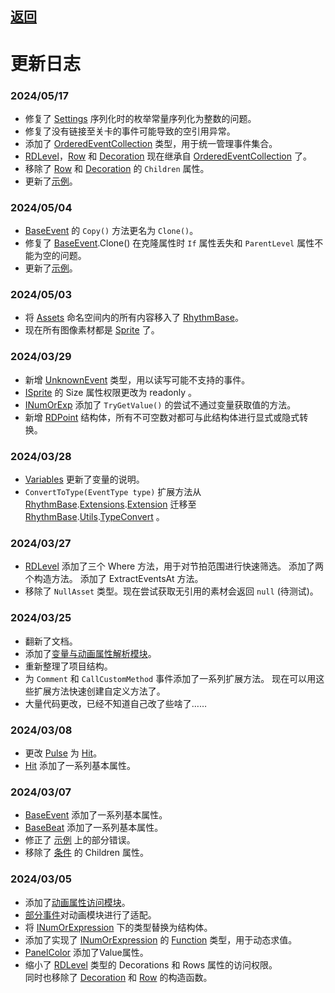 ## [返回](../RadiationTherapy.md)
# 更新日志

### 2024/05/17

- 修复了 [Settings](/class/Settings.md) 序列化时的枚举常量序列化为整数的问题。
- 修复了没有链接至关卡的事件可能导致的空引用异常。
- 添加了 [OrderedEventCollection](/class/OrderedEventCollection.md) 类型，用于统一管理事件集合。
- [RDLevel](/class/RDLevel.md)，[Row](/class/Row.md) 和 [Decoration](/class/Decoration.md) 现在继承自 [OrderedEventCollection](/class/OrderedEventCollection.md) 了。
- 移除了 [Row](/class/Row.md) 和 [Decoration](/class/Decoration.md) 的 `Children` 属性。
- 更新了[示例](/examples.md)。

### 2024/05/04

- [BaseEvent](/class/BaseEvent.md) 的 `Copy()` 方法更名为 `Clone()`。
- 修复了 [BaseEvent](/class/BaseEvent.md).Clone() 在克隆属性时 `If` 属性丢失和 `ParentLevel` 属性不能为空的问题。
- 更新了[示例](/examples.md)。

### 2024/05/03

- 将 [Assets](/namespace/Assets.md) 命名空间内的所有内容移入了 [RhythmBase](/assembly/RhythmBase.md)。
- 现在所有图像素材都是 [Sprite](/class/Sprite.md) 了。

### 2024/03/29

- 新增 [UnknownEvent](/class/UnknownEvent.md) 类型，用以读写可能不支持的事件。
- [ISprite](/interface/ISprite.md) 的 Size 属性权限更改为 readonly 。
- [INumOrExp](/interface/INumOrExp.md) 添加了 `TryGetValue()` 的尝试不通过变量获取值的方法。
- 新增 [RDPoint](../class/RDPoint.md) 结构体，所有不可空数对都可与此结构体进行显式或隐式转换。

### 2024/03/28

- [Variables](/class/Variables.md) 更新了变量的说明。
- `ConvertToType(EventType type)` 扩展方法从 [RhythmBase](/namespaces.md).[Extensions](/namespace/Extensions.md).[Extension](/module/RhythmBase.Extension.md) 迁移至 [RhythmBase](/namespaces.md).[Utils](/namespace/Utils.md).[TypeConvert](/module/TypeConvert.md) 。

### 2024/03/27

- [RDLevel](/class/RDLevel.md) 添加了三个 Where 方法，用于对节拍范围进行快速筛选。
    添加了两个构造方法。
    添加了 ExtractEventsAt 方法。
- 移除了 `NullAsset` 类型。现在尝试获取无引用的素材会返回 `null` (待测试)。

### 2024/03/25

- 翻新了文档。
- 添加了[变量与动画属性解析模块](/namespace/Animation.md)。
- 重新整理了项目结构。
- 为 `Comment` 和 `CallCustomMethod` 事件添加了一系列扩展方法。
    现在可以用这些扩展方法快速创建自定义方法了。
- 大量代码更改，已经不知道自己改了些啥了……

### 2024/03/08

- 更改 [Pulse](/class/Hit.md) 为 [Hit](/class/Hit.md)。
- [Hit](/class/Hit.md) 添加了一系列基本属性。

### 2024/03/07

- [BaseEvent](/class/BaseEvent.md) 添加了一系列基本属性。  
- [BaseBeat](/class/BaseBeat.md) 添加了一系列基本属性。  
- 修正了 [示例](examples.md) 上的部分错误。
- 移除了 [条件](/class/BaseConditional.md) 的 Children 属性。

### 2024/03/05

- 添加了[动画属性访问模块](/namespace/Animation.md)。  
- [部分事件](/interface/IEaseEvent.md)对动画模块进行了适配。
- 将 [INumOrExpression](/interface/INumOrExp.md) 下的类型替换为结构体。
- 添加了实现了 [INumOrExpression](/interface/INumOrExp.md) 的 [Function]() 类型，用于动态求值。
- [PanelColor](#panelcolor) 添加了Value属性。
- 缩小了 [RDLevel](#rdlevel) 类型的 Decorations 和 Rows 属性的访问权限。  
同时也移除了 [Decoration](/class/Row.md) 和 [Row](/class/Row.md) 的构造函数。